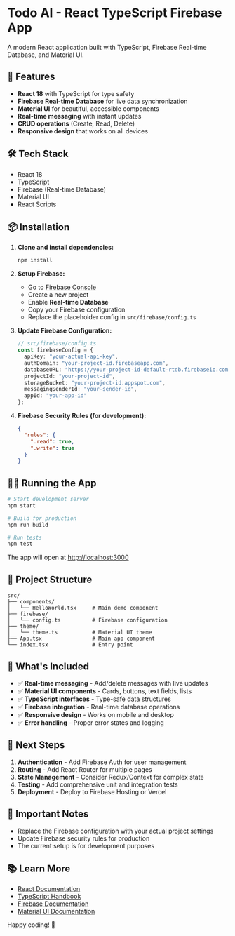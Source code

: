 # Todo AI - React TypeScript Firebase App

A modern React application built with TypeScript, Firebase Real-time Database, and Material UI.

## 🚀 Features

- **React 18** with TypeScript for type safety
- **Firebase Real-time Database** for live data synchronization
- **Material UI** for beautiful, accessible components
- **Real-time messaging** with instant updates
- **CRUD operations** (Create, Read, Delete)
- **Responsive design** that works on all devices

## 🛠️ Tech Stack

- React 18
- TypeScript
- Firebase (Real-time Database)
- Material UI
- React Scripts

## 📦 Installation

1. **Clone and install dependencies:**
   ```bash
   npm install
   ```

2. **Setup Firebase:**
   - Go to [Firebase Console](https://console.firebase.google.com/)
   - Create a new project
   - Enable **Real-time Database**
   - Copy your Firebase configuration
   - Replace the placeholder config in `src/firebase/config.ts`

3. **Update Firebase Configuration:**
   ```typescript
   // src/firebase/config.ts
   const firebaseConfig = {
     apiKey: "your-actual-api-key",
     authDomain: "your-project-id.firebaseapp.com",
     databaseURL: "https://your-project-id-default-rtdb.firebaseio.com/",
     projectId: "your-project-id",
     storageBucket: "your-project-id.appspot.com",
     messagingSenderId: "your-sender-id",
     appId: "your-app-id"
   };
   ```

4. **Firebase Security Rules (for development):**
   ```json
   {
     "rules": {
       ".read": true,
       ".write": true
     }
   }
   ```

## 🏃‍♂️ Running the App

```bash
# Start development server
npm start

# Build for production
npm run build

# Run tests
npm test
```

The app will open at [http://localhost:3000](http://localhost:3000)

## 📁 Project Structure

```
src/
├── components/
│   └── HelloWorld.tsx     # Main demo component
├── firebase/
│   └── config.ts          # Firebase configuration
├── theme/
│   └── theme.ts           # Material UI theme
├── App.tsx                # Main app component
└── index.tsx              # Entry point
```

## 🎯 What's Included

- ✅ **Real-time messaging** - Add/delete messages with live updates
- ✅ **Material UI components** - Cards, buttons, text fields, lists
- ✅ **TypeScript interfaces** - Type-safe data structures
- ✅ **Firebase integration** - Real-time database operations
- ✅ **Responsive design** - Works on mobile and desktop
- ✅ **Error handling** - Proper error states and logging

## 🔧 Next Steps

1. **Authentication** - Add Firebase Auth for user management
2. **Routing** - Add React Router for multiple pages
3. **State Management** - Consider Redux/Context for complex state
4. **Testing** - Add comprehensive unit and integration tests
5. **Deployment** - Deploy to Firebase Hosting or Vercel

## 🚨 Important Notes

- Replace the Firebase configuration with your actual project settings
- Update Firebase security rules for production
- The current setup is for development purposes

## 📚 Learn More

- [React Documentation](https://reactjs.org/)
- [TypeScript Handbook](https://www.typescriptlang.org/docs/)
- [Firebase Documentation](https://firebase.google.com/docs)
- [Material UI Documentation](https://mui.com/)

Happy coding! 🎉 